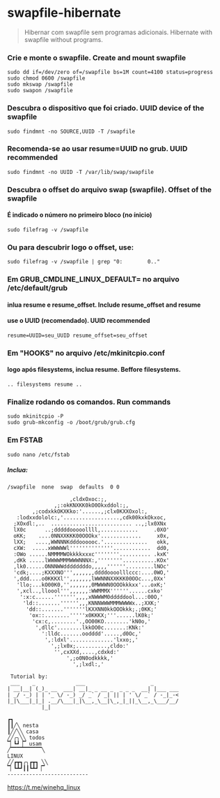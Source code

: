 # swapfile-hibernate

> Hibernar com swapfile sem programas adicionais.
> Hibernate with swapfile without programs. 

### Crie e monte o swapfile. Create and mount swapfile
```
sudo dd if=/dev/zero of=/swapfile bs=1M count=4100 status=progress
sudo chmod 0600 /swapfile
sudo mkswap /swapfile
sudo swapon /swapfile
```

### Descubra o dispositivo que foi criado. UUID device of the swapfile
    sudo findmnt -no SOURCE,UUID -T /swapfile
  
### Recomenda-se ao usar resume=UUID no grub. UUID recommended
    sudo findmnt -no UUID -T /var/lib/swap/swapfile

### Descubra o offset do arquivo swap (swapfile). Offset of the swapfile
#### É indicado o número no primeiro bloco (no ínicio)
    sudo filefrag -v /swapfile

### Ou para descubrir logo o offset, use:
    sudo filefrag -v /swapfile | grep "0:        0.."

### Em GRUB_CMDLINE_LINUX_DEFAULT= no arquivo /etc/default/grub ###
#### inlua resume e resume_offset. Include resume_offset and resume ####
#### use o UUID (recomendado). UUID recommended #####
    resume=UUID=seu_UUID resume_offset=seu_offset

### Em "HOOKS" no arquivo /etc/mkinitcpio.conf ###
#### logo após filesystems, inclua resume. Beffore filesystems. ####
    .. filesystems resume ..

### Finalize rodando os comandos. Run commands ###
```
sudo mkinitcpio -P
sudo grub-mkconfig -o /boot/grub/grub.cfg
```
### Em FSTAB
    sudo nano /etc/fstab
##### Inclua:
    /swapfile  none  swap  defaults  0 0


```
                    ,cldxOxoc:;,
               ,;:okKNXKK0kO0Okxddol:;,
        ,;codxkkOKXKko:'......,;clx0KXXOxol:,
   :lodxxdololc:,'..................,cdk00kxkOkxoc,
  ;XOxdl:,..  .......................... ..,;lx0XNx
  lX0c      ..;dddddooooollll,............     .0XO'
  oKK;    ....0NNXXKKK00OOOkx'.............     x0x,
  lXX;   ....,WWNNNKdddoooooc.'..............   okk,
  cXW:  .....xWWWWWl''''''''''''''............  dd0,
  :OWo ......NMMMMWOkkkkxxxc''''''''.......... .kxK'
  ,dKk .....lWWWWMMMWWWNNNX:,''''''''...........KOx'
  ,lk0......ONNNWWddddddddo,,,,,''''''.........lNOc'
  'cdk;....;KXXXNO''',,,,,,,ddddoooolllccc:....0WO,'
  ',ddd....o0KKKXl'',,,,,,,lWWNNNXXKKK00OOc...,0Xx'
   'llo;...kO00K0,'',,,,,,,0MWWWN0OOOkkkxx'...oxK;'
   ',xcl..,lloool''',,,,,,:WWMMMX''''''......cxko'
    ':x:c......''''''',,,,xNWWWM0dddddool...:00O,'
     'ld::.......'''''',,,KNNNWWWMMMWWWWx..;XXK;'
      'dd::.......'''''''lKXXNN0kkOOOkkk;.;0KK;'
       'ox::........'''''x0KKKX;'''......lK0k;'
        'cx:c,........'.,OO00KO........'kN0o,'
         ',dllc'........lkkOO0c.......:KNk:'
           ':lldc.......oodddd'.....,d0Oc,'
            ',:ldxl'..............'lxxo;,'
              ',;lx0x;..........,cldo:'
               '',cxXXd,....,cdxkd:'
                   ',;o0N0odkkkk,'
                     ',;lxdl:,'

 Tutorial by:
 ___    _             ___                     _
| __|__| (_)_ __  ___| __|_ _ __ _  _ _ _  __| |___ ___
| _/ -_) | | '_ \/ -_) _/ _` / _| || | ' \/ _` / -_|_-<
|_|\___|_|_| .__/\___|_|\__,_\__|\_,_|_||_\__,_\___/__/
           |_|

┏┓
┃┃╱╲ nesta
┃╱╱╲╲ casa
╱╱╭╮╲╲ todos
▔▏┗┛▕▔ usam
╱▔▔▔▔▔▔▔▔▔▔╲
LINUX
╱╱┏┳┓╭╮┏┳┓ ╲╲
▔▏┗┻┛┃┃┗┻┛▕▔
--------------------------
```
https://t.me/winehq_linux
